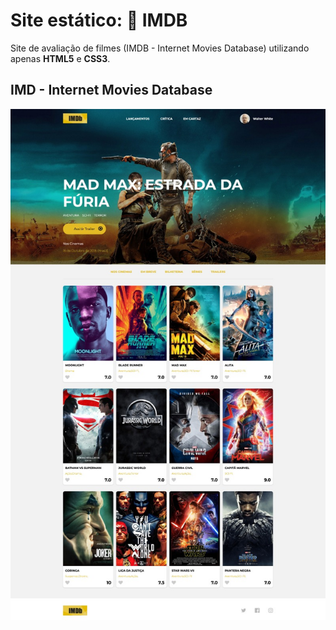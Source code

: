 # Site estático: 🎥 IMDB  
Site de avaliação de filmes (IMDB - Internet Movies Database) utilizando apenas **HTML5** e **CSS3**.

## IMD - Internet Movies Database
 ![IMD](public/img/site.jpeg)